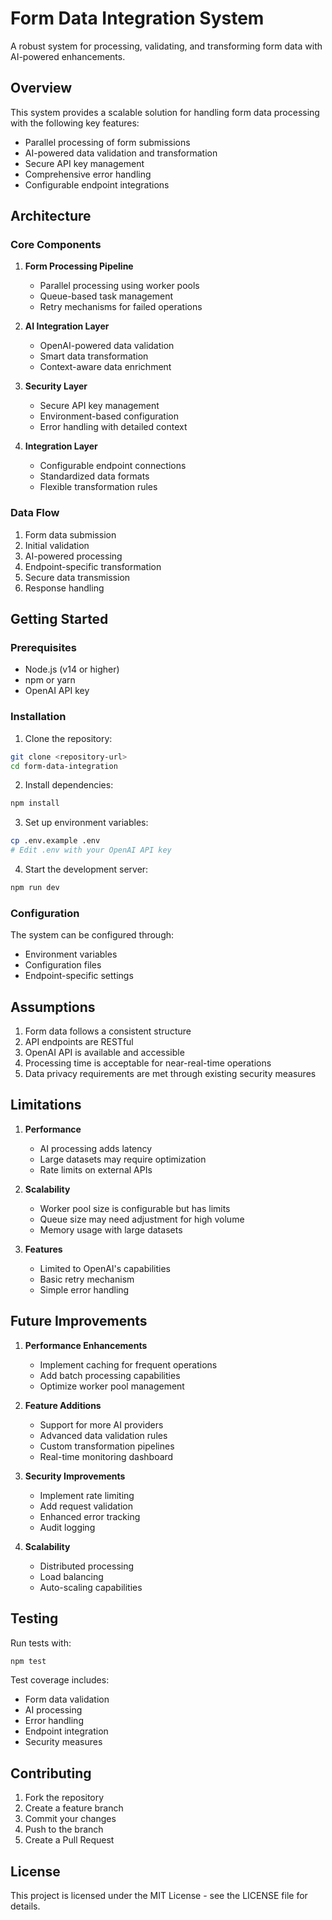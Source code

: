 # Form Data Integration System

A robust system for processing, validating, and transforming form data with AI-powered enhancements.

## Overview

This system provides a scalable solution for handling form data processing with the following key features:
- Parallel processing of form submissions
- AI-powered data validation and transformation
- Secure API key management
- Comprehensive error handling
- Configurable endpoint integrations

## Architecture

### Core Components

1. **Form Processing Pipeline**
   - Parallel processing using worker pools
   - Queue-based task management
   - Retry mechanisms for failed operations

2. **AI Integration Layer**
   - OpenAI-powered data validation
   - Smart data transformation
   - Context-aware data enrichment

3. **Security Layer**
   - Secure API key management
   - Environment-based configuration
   - Error handling with detailed context

4. **Integration Layer**
   - Configurable endpoint connections
   - Standardized data formats
   - Flexible transformation rules

### Data Flow

1. Form data submission
2. Initial validation
3. AI-powered processing
4. Endpoint-specific transformation
5. Secure data transmission
6. Response handling

## Getting Started

### Prerequisites

- Node.js (v14 or higher)
- npm or yarn
- OpenAI API key

### Installation

1. Clone the repository:
```bash
git clone <repository-url>
cd form-data-integration
```

2. Install dependencies:
```bash
npm install
```

3. Set up environment variables:
```bash
cp .env.example .env
# Edit .env with your OpenAI API key
```

4. Start the development server:
```bash
npm run dev
```

### Configuration

The system can be configured through:
- Environment variables
- Configuration files
- Endpoint-specific settings

## Assumptions

1. Form data follows a consistent structure
2. API endpoints are RESTful
3. OpenAI API is available and accessible
4. Processing time is acceptable for near-real-time operations
5. Data privacy requirements are met through existing security measures

## Limitations

1. **Performance**
   - AI processing adds latency
   - Large datasets may require optimization
   - Rate limits on external APIs

2. **Scalability**
   - Worker pool size is configurable but has limits
   - Queue size may need adjustment for high volume
   - Memory usage with large datasets

3. **Features**
   - Limited to OpenAI's capabilities
   - Basic retry mechanism
   - Simple error handling

## Future Improvements

1. **Performance Enhancements**
   - Implement caching for frequent operations
   - Add batch processing capabilities
   - Optimize worker pool management

2. **Feature Additions**
   - Support for more AI providers
   - Advanced data validation rules
   - Custom transformation pipelines
   - Real-time monitoring dashboard

3. **Security Improvements**
   - Implement rate limiting
   - Add request validation
   - Enhanced error tracking
   - Audit logging

4. **Scalability**
   - Distributed processing
   - Load balancing
   - Auto-scaling capabilities

## Testing

Run tests with:
```bash
npm test
```

Test coverage includes:
- Form data validation
- AI processing
- Error handling
- Endpoint integration
- Security measures

## Contributing

1. Fork the repository
2. Create a feature branch
3. Commit your changes
4. Push to the branch
5. Create a Pull Request

## License

This project is licensed under the MIT License - see the LICENSE file for details. 